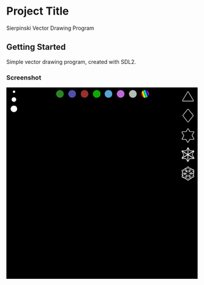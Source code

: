 # Project Title

Sierpinski Vector Drawing Program

## Getting Started

Simple vector drawing program, created with SDL2. 

### Screenshot

![Alt text](https://github.com/greenfox-zerda-sparta/kblanka/blob/master/week-08/day-5/W8_Day5_Ex1/background_fractal2.bmp
"Background")



